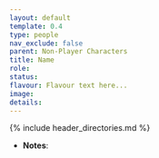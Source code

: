 ```yaml
---
layout: default
template: 0.4
type: people
nav_exclude: false
parent: Non-Player Characters
title: Name
role: 
status: 
flavour: Flavour text here...
image: 
details:
---
```


{% include header_directories.md %}

- **Notes**:
